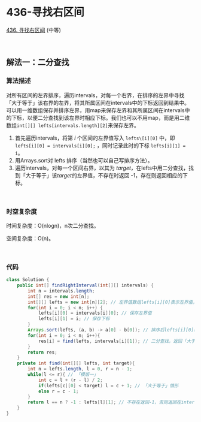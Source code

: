 # 436-寻找右区间

[436. 寻找右区间](https://leetcode.cn/problems/find-right-interval/) (中等)

<br />

## 解法一：二分查找

### 算法描述

对所有区间的左界排序，遍历intervals，对每一个右界，在排序的左界中寻找「大于等于」该右界的左界，将其所属区间在intervals中的下标返回到结果中。可以用一维数组保存并排序左界，用map来保存左界和其所属区间在intervals中的下标，以便二分查找到该左界时相应下标。我们也可以不用map，而是用二维数组`int[][] lefts[intervals.length][2]`来保存左界。

1. 首先遍历intervals，将第 $i$ 个区间的左界值写入 `lefts\[i][0]` 中，即 `lefts[i][0] = intervals[i][0];` ，同时记录此时的下标 `lefts[i][1] = i`。
2. 用Arrays.sort对 lefts 排序（当然也可以自己写排序方法）。
3. 遍历intervals，对每一个区间右界，以其为 $target$，在lefts中用二分查找，找到「大于等于」该$target$的左界值，不存在时返回 -1，存在则返回相应的下标。

<br />

### 时空复杂度

时间复杂度：O(nlogn)，n次二分查找。

空间复杂度：O(n)。

<br />

### 代码

```java
class Solution {
    public int[] findRightInterval(int[][] intervals) {
        int n = intervals.length;
        int[] res = new int[n];
        int[][] lefts = new int[n][2]; // 左界值数组lefts[i][0]表示左界值，lefts[i][1]表示该左界值在intervals中的下标
        for(int i = 0; i < n; i++) {
            lefts[i][0] = intervals[i][0]; // 保存左界值
            lefts[i][1] = i; // 保存下标
        }
        Arrays.sort(lefts, (a, b) -> a[0] - b[0]); // 排序后lefts[i][0]表示当前第i位的左界值，lefts[i][1]表示在原intervals数组中的下标
        for(int i = 0; i < n; i++){
            res[i] = find(lefts, intervals[i][1]); // 二分查找，返回「大于等于」当前区间右界的左界所属区间下标
        }
        return res;
    }
    private int find(int[][] lefts, int target){
        int n = lefts.length, l = 0, r = n - 1;
        while(l <= r){ // 「模版一」
            int c = l + (r - l) / 2;
            if(lefts[c][0] < target) l = c + 1; // 「大于等于」情形
            else r = c - 1;
        }
        return l == n ? -1 : lefts[l][1]; // 不存在返回-1，否则返回在intervals中的下标
    }
}
```

<br />

